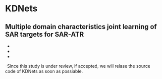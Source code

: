 # KDNets
Multiple domain characteristics joint learning of SAR targets for SAR-ATR
-
-
-
-
-Since this study is under review, if accepted, we will relase the source code of KDNets as soon as possiable.

